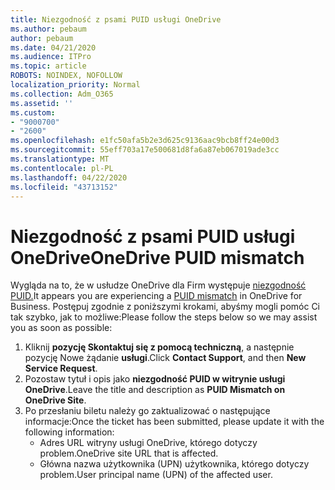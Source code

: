 ```yaml
---
title: Niezgodność z psami PUID usługi OneDrive
ms.author: pebaum
author: pebaum
ms.date: 04/21/2020
ms.audience: ITPro
ms.topic: article
ROBOTS: NOINDEX, NOFOLLOW
localization_priority: Normal
ms.collection: Adm_O365
ms.assetid: ''
ms.custom:
- "9000700"
- "2600"
ms.openlocfilehash: e1fc50afa5b2e3d625c9136aac9bcb8ff24e00d3
ms.sourcegitcommit: 55eff703a17e500681d8fa6a87eb067019ade3cc
ms.translationtype: MT
ms.contentlocale: pl-PL
ms.lasthandoff: 04/22/2020
ms.locfileid: "43713152"
---
```

# <a name="onedrive-puid-mismatch"></a><span data-ttu-id="e7c41-102">Niezgodność z psami PUID usługi OneDrive</span><span class="sxs-lookup"><span data-stu-id="e7c41-102">OneDrive PUID mismatch</span></span>
<span data-ttu-id="e7c41-103">Wygląda na to, że w usłudze OneDrive dla Firm występuje [niezgodność PUID.](https://docs.microsoft.com/sharepoint/support/administration/access-denied-or-need-permission-error-sharepoint-online-or-onedrive-for-business#when-accessing-a-onedrive-site)</span><span class="sxs-lookup"><span data-stu-id="e7c41-103">It appears you are experiencing a [PUID mismatch](https://docs.microsoft.com/sharepoint/support/administration/access-denied-or-need-permission-error-sharepoint-online-or-onedrive-for-business#when-accessing-a-onedrive-site) in OneDrive for Business.</span></span> <span data-ttu-id="e7c41-104">Postępuj zgodnie z poniższymi krokami, abyśmy mogli pomóc Ci tak szybko, jak to możliwe:</span><span class="sxs-lookup"><span data-stu-id="e7c41-104">Please follow the steps below so we may assist you as soon as possible:</span></span>

1. <span data-ttu-id="e7c41-105">Kliknij **pozycję Skontaktuj się z pomocą techniczną**, a następnie pozycję Nowe żądanie **usługi**.</span><span class="sxs-lookup"><span data-stu-id="e7c41-105">Click **Contact Support**, and then **New Service Request**.</span></span>
2. <span data-ttu-id="e7c41-106">Pozostaw tytuł i opis jako **niezgodność PUID w witrynie usługi OneDrive**.</span><span class="sxs-lookup"><span data-stu-id="e7c41-106">Leave the title and description as **PUID Mismatch on OneDrive Site**.</span></span>
3. <span data-ttu-id="e7c41-107">Po przesłaniu biletu należy go zaktualizować o następujące informacje:</span><span class="sxs-lookup"><span data-stu-id="e7c41-107">Once the ticket has been submitted, please update it with the following information:</span></span>
    - <span data-ttu-id="e7c41-108">Adres URL witryny usługi OneDrive, którego dotyczy problem.</span><span class="sxs-lookup"><span data-stu-id="e7c41-108">OneDrive site URL that is affected.</span></span>
    - <span data-ttu-id="e7c41-109">Główna nazwa użytkownika (UPN) użytkownika, którego dotyczy problem.</span><span class="sxs-lookup"><span data-stu-id="e7c41-109">User principal name (UPN) of the affected user.</span></span>



